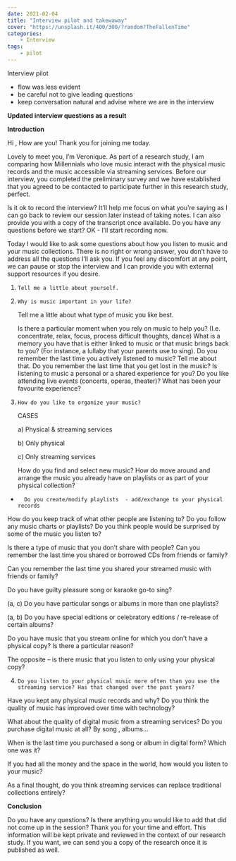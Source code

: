 ```yaml
---
date: 2021-02-04
title: "Interview pilot and takewaway"
cover: "https://unsplash.it/400/300/?random?TheFallenTime"
categories: 
    - Interview
tags:
    - pilot
---
```


Interview pilot

- flow was less evident
- be careful not to give leading questions
- keep conversation natural and advise where we are in the interview



**Updated interview questions as a result**

**Introduction**
 
Hi <name>,
How are you! Thank you for joining me today.

Lovely to meet you, I’m Veronique. As part of a research study, I am comparing how Millennials who love music interact with the physical music records and the music accessible via streaming services. Before our interview, you completed the preliminary survey and we have established that you agreed to be contacted to participate further in this research study, perfect.

Is it ok to record the interview? It’ll help me focus on what you’re saying as I can go back to review our session later instead of taking notes. I can also provide you with a copy of the transcript once available. Do you have any questions before we start? OK - I’ll start recording now.

 Today I would like to ask some questions about how you listen to music and your music collections. There is no right or wrong answer, you don’t have to address all the questions I’ll ask you. If you feel any discomfort at any point, we can pause or stop the interview and I can provide you with external support resources if you desire.

1.     Tell me a little about yourself.
2.     Why is music important in your life?
    Tell me a little about what type of music you like best.

    Is there a particular moment when you rely on music to help you? (I.e. concentrate, relax, focus, process difficult thoughts, dance)
    What is a memory you have that is either linked to music or that music brings back to you? (For instance, a lullaby that your parents use to sing).
    Do you remember the last time you actively listened to music? Tell me about that.
    Do you remember the last time that you get lost in the music?
    Is listening to music a personal or a shared experience for you?
    Do you like attending live events (concerts, operas, theater)? What has been your favourite experience?
3.     How do you like to organize your music?
    CASES

    a) Physical & streaming services

    b) Only physical

    c) Only streaming services

    How do you find and select new music?
    How do move around and arrange the music you already have on playlists or as part of your physical collection?
-       Do you create/modify playlists  - add/exchange to your physical records
How do you keep track of what other people are listening to?
Do you follow any music charts or playlists?
Do you think people would be surprised by some of the music you listen to?
 

 
Is there a type of music that you don’t share with people?
Can you remember the last time you shared or borrowed CDs from friends or family?

Can you remember the last time you shared your streamed music with friends or family?

Do you have guilty pleasure song or karaoke go-to sing?

(a, c) Do you have particular songs or albums in more than one playlists? 

(a, b) Do you have special editions or celebratory editions / re-release  of certain albums?

Do you have music that you stream online for which you don’t have a physical copy? Is there a particular reason?

The opposite – is there music that you listen to only using your physical copy?

4.     Do you listen to your physical music more often than you use the streaming service? Has that changed over the past years?

Have you kept any physical music records and why? Do you think the quality of music has improved over time with technology?

What about the quality of digital music from a streaming services?
Do you purchase digital music at all? By song , albums…

When is the last time you purchased a song or album in digital form? Which one was it?

If you had all the money and the space in the world, how would you listen to your music?

 As a final thought, do you think streaming services can replace traditional collections entirely?
 
**Conclusion**

Do you have any questions? Is there anything you would like to add that did not come up in the session?
Thank you for your time and effort. This information will be kept private and reviewed in the context of our research study. If you want, we can send you a copy of the research once it is published as well.
